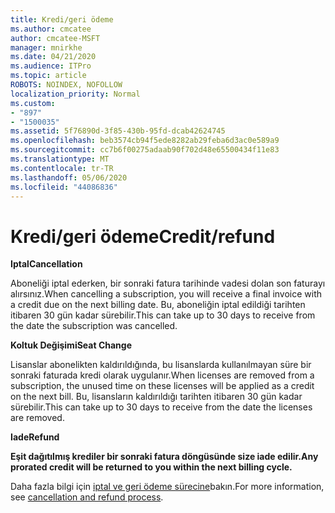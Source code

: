 ```yaml
---
title: Kredi/geri ödeme
ms.author: cmcatee
author: cmcatee-MSFT
manager: mnirkhe
ms.date: 04/21/2020
ms.audience: ITPro
ms.topic: article
ROBOTS: NOINDEX, NOFOLLOW
localization_priority: Normal
ms.custom:
- "897"
- "1500035"
ms.assetid: 5f76890d-3f85-430b-95fd-dcab42624745
ms.openlocfilehash: beb3574cb94f5ede8282ab29feba6d3ac0e589a9
ms.sourcegitcommit: cc7b6f00275adaab90f702d48e65500434f11e83
ms.translationtype: MT
ms.contentlocale: tr-TR
ms.lasthandoff: 05/06/2020
ms.locfileid: "44086836"
---
```

# <a name="creditrefund"></a><span data-ttu-id="cf4db-102">Kredi/geri ödeme</span><span class="sxs-lookup"><span data-stu-id="cf4db-102">Credit/refund</span></span>

<span data-ttu-id="cf4db-103">**Iptal**</span><span class="sxs-lookup"><span data-stu-id="cf4db-103">**Cancellation**</span></span>
  
<span data-ttu-id="cf4db-104">Aboneliği iptal ederken, bir sonraki fatura tarihinde vadesi dolan son faturayı alırsınız.</span><span class="sxs-lookup"><span data-stu-id="cf4db-104">When cancelling a subscription, you will receive a final invoice with a credit due on the next billing date.</span></span> <span data-ttu-id="cf4db-105">Bu, aboneliğin iptal edildiği tarihten itibaren 30 gün kadar sürebilir.</span><span class="sxs-lookup"><span data-stu-id="cf4db-105">This can take up to 30 days to receive from the date the subscription was cancelled.</span></span>
  
<span data-ttu-id="cf4db-106">**Koltuk Değişimi**</span><span class="sxs-lookup"><span data-stu-id="cf4db-106">**Seat Change**</span></span>
  
<span data-ttu-id="cf4db-107">Lisanslar abonelikten kaldırıldığında, bu lisanslarda kullanılmayan süre bir sonraki faturada kredi olarak uygulanır.</span><span class="sxs-lookup"><span data-stu-id="cf4db-107">When licenses are removed from a subscription, the unused time on these licenses will be applied as a credit on the next bill.</span></span> <span data-ttu-id="cf4db-108">Bu, lisansların kaldırıldığı tarihten itibaren 30 gün kadar sürebilir.</span><span class="sxs-lookup"><span data-stu-id="cf4db-108">This can take up to 30 days to receive from the date the licenses are removed.</span></span>

<span data-ttu-id="cf4db-109">**Iade**</span><span class="sxs-lookup"><span data-stu-id="cf4db-109">**Refund**</span></span>

<span data-ttu-id="cf4db-110">**Eşit dağıtılmış krediler bir sonraki fatura döngüsünde size iade edilir.**</span><span class="sxs-lookup"><span data-stu-id="cf4db-110">**Any prorated credit will be returned to you within the next billing cycle.**</span></span>

<span data-ttu-id="cf4db-111">Daha fazla bilgi için [iptal ve geri ödeme sürecine](https://docs.microsoft.com/microsoft-365/commerce/subscriptions/cancel-your-subscription?view=o365-worldwide)bakın.</span><span class="sxs-lookup"><span data-stu-id="cf4db-111">For more information, see [cancellation and refund process](https://docs.microsoft.com/microsoft-365/commerce/subscriptions/cancel-your-subscription?view=o365-worldwide).</span></span> 
